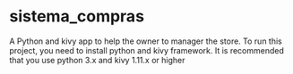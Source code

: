 # sistema_compras
A Python and kivy app to help the owner to manager the store. To run this project, you need to install python and kivy framework. It is recommended that you use python 3.x and kivy 1.11.x or higher
